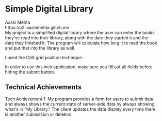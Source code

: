 <h1>Simple Digital Library </h1>
Aashi Mehta <br>
https://a2-aashimehta.glitch.me <br>
My project is a simplified digital library where the user can enter the books they've read into their library, along with the date they started it and the date they finished it. The program will calculate how long it to read the book and put that into the library as well. 

I used the CSS grid position technique. 

In order to use this web application, make sure you fill out all fields before hitting the submit button. 


<h2> Technical Achievements </h2>
Tech Achievement 1: My program provides a form for users to submit data and always shows the current state of server-side data by always showing what's in "My Library." The client updates the data display every time there is another submission or deletion. 

 

